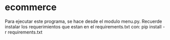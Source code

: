 # ecommerce

Para ejecutar este programa, se hace desde el modulo menu.py.
Recuerde instalar los requerimientos que estan en el requirements.txt con:
pip install -r requirements.txt